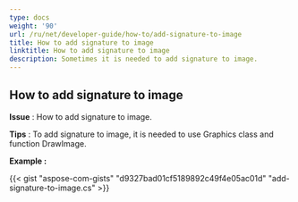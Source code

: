 ```yaml
---
type: docs
weight: '90'
url: /ru/net/developer-guide/how-to/add-signature-to-image
title: How to add signature to image
linktitle: How to add signature to image
description: Sometimes it is needed to add signature to image.
---
```


**How to add signature to image**
-----------------------------------------

**Issue** : How to add signature to image.

**Tips** : To add signature to image, it is needed to use Graphics class and function DrawImage.

**Example :**

{{< gist "aspose-com-gists" "d9327bad01cf5189892c49f4e05ac01d" "add-signature-to-image.cs" >}}

